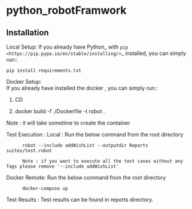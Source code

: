 # python_robotFramwork


Installation
------------

Local Setup:
If you already have Python_ with `pip <https://pip.pypa.io/en/stable/installing/>`_ installed,
you can simply run::

    pip install requirements.txt
    
Docker Setup:  
If you already have installed the docker , you can simply run::
 1. CD <path of the docker file>
  
 2. docker build -f ./Dockerfile -t robot . 
  
Note : it will take sometime to create the container
  
Test Execution :
  Local : Run the below command from the root directory
  
          robot --include addWishList --outputdir Reports suites/test.robot
  
          Note : if you want to execute all the test cases without any Tags please remove '--include addWishList'
  
  Docker Remote: Run the below command from the root directory
  
          docker-compose up
  
  
  
Test Results : 
    Test results can be found in reports directory.

